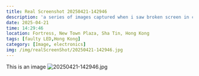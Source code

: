 ```yaml
---
title: Real Screenshot 20250421-142946
description: 'a series of images captured when i saw broken screen in city'
date: 2025-04-21
time: 14:29:46 
location: Fortress, New Town Plaza, Sha Tin, Hong Kong 
tags: [faulty LED,Hong Kong]
category: [Image, electronics]
img: /img/realScreenShot/20250421-142946.jpg
---
```


This is an image
![20250421-142946.jpg](/img/realScreenShot/20250421-142946.jpg)
